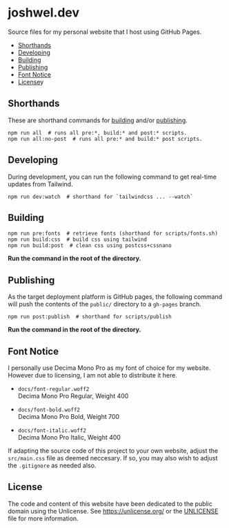 # joshwel.dev

Source files for my personal website that I host using GitHub Pages.

- [Shorthands](#shorthands)
- [Developing](#developing)
- [Building](#building)
- [Publishing](#publishing)
- [Font Notice](#font-notice)
- [License](#license)y

## Shorthands

These are shorthand commands for [building](#building) and/or [publishing](#publishing).

```shell
npm run all  # runs all pre:*, build:* and post:* scripts.
npm run all:no-post  # runs all pre:* and build:* post scripts.
```

## Developing

During development, you can run the following command to get real-time updates from
Tailwind.

```shell
npm run dev:watch  # shorthand for `tailwindcss ... --watch`
```

## Building

```shell
npm run pre:fonts  # retrieve fonts (shorthand for scripts/fonts.sh)
npm run build:css  # build css using tailwind
npm run build:post  # clean css using postcss+cssnano
```

**Run the command in the root of the directory.**

## Publishing

As the target deployment platform is GitHub pages, the following command will push the
contents of the `public/` directory to a `gh-pages` branch.

```shell
npm run post:publish  # shorthand for scripts/publish
```

**Run the command in the root of the directory.**

## Font Notice

I personally use Decima Mono Pro as my font of choice for my website. However due to
licensing, I am not able to distribute it here.

- `docs/font-regular.woff2`  
  Decima Mono Pro Regular, Weight 400

- `docs/font-bold.woff2`  
  Decima Mono Pro Bold, Weight 700

- `docs/font-italic.woff2`  
  Decima Mono Pro Italic, Weight 400

If adapting the source code of this project to your own website, adjust the
`src/main.css` file as deemed neccesary. If so, you may also wish to adjust the
`.gitignore` as needed also.

## License

The code and content of this website have been dedicated to the public domain using the
Unlicense. See <https://unlicense.org/> or the [UNLICENSE](UNLICENSE) file for more
information.
